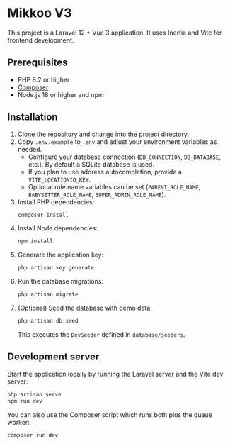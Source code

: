 # Mikkoo V3

This project is a Laravel 12 + Vue 3 application. It uses Inertia and Vite for frontend development.

## Prerequisites

- PHP 8.2 or higher
- [Composer](https://getcomposer.org/)
- Node.js 18 or higher and npm

## Installation

1. Clone the repository and change into the project directory.
2. Copy `.env.example` to `.env` and adjust your environment variables as needed.
   - Configure your database connection (`DB_CONNECTION`, `DB_DATABASE`, etc.). By default a SQLite database is used.
   - If you plan to use address autocompletion, provide a `VITE_LOCATIONIQ_KEY`.
   - Optional role name variables can be set (`PARENT_ROLE_NAME`, `BABYSITTER_ROLE_NAME`, `SUPER_ADMIN_ROLE_NAME`).
3. Install PHP dependencies:
   ```bash
   composer install
   ```
4. Install Node dependencies:
   ```bash
   npm install
   ```
5. Generate the application key:
   ```bash
   php artisan key:generate
   ```
6. Run the database migrations:
   ```bash
   php artisan migrate
   ```
7. (Optional) Seed the database with demo data:
   ```bash
   php artisan db:seed
   ```
   This executes the `DevSeeder` defined in `database/seeders`.

## Development server

Start the application locally by running the Laravel server and the Vite dev server:

```bash
php artisan serve
npm run dev
```

You can also use the Composer script which runs both plus the queue worker:

```bash
composer run dev
```

